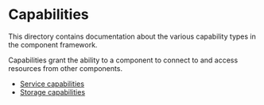 # Capabilities

This directory contains documentation about the various capability types in the
component framework.

Capabilities grant the ability to a component to connect to and access resources
from other components.

- [Service capabilities](service.md)
- [Storage capabilities](storage.md)
